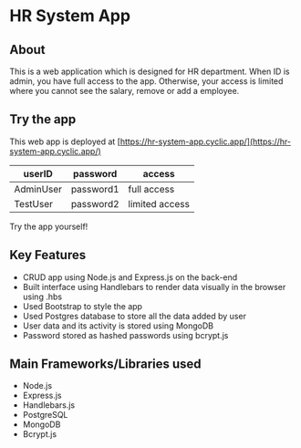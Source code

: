 # HR System App
## About
This is a web application which is designed for HR department.
When ID is admin, you have full access to the app. Otherwise, your access is limited where you cannot see the salary, remove or add a employee.

## Try the app

This web app is deployed at [https://hr-system-app.cyclic.app/](https://hr-system-app.cyclic.app/)

| userID | password | access | 
|---|---|---|
| AdminUser | password1 | full access |
| TestUser | password2 | limited access |

Try the app yourself!

## Key Features

- CRUD app using Node.js and Express.js on the back-end
- Built interface using Handlebars to render data visually in the browser using .hbs
- Used Bootstrap to style the app
- Used Postgres database to store all the data added by user
- User data and its activity is stored using MongoDB
- Password stored as hashed passwords using bcrypt.js

## Main Frameworks/Libraries used

- Node.js
- Express.js
- Handlebars.js
- PostgreSQL
- MongoDB
- Bcrypt.js

